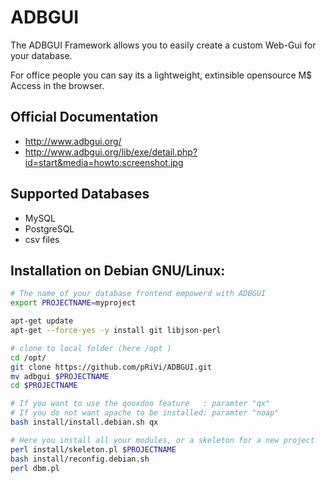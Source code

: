 # ADBGUI

The ADBGUI Framework allows you to easily create a custom Web-Gui for your database. 

For office people you can say its a lightweight, extinsible opensource  M$ Access in the browser.


## Official Documentation
* http://www.adbgui.org/    
* http://www.adbgui.org/lib/exe/detail.php?id=start&media=howto:screenshot.jpg

## Supported Databases
* MySQL
* PostgreSQL
* csv files


## Installation on Debian GNU/Linux:

```bash
# The name of your database frontend empowerd with ADBGUI
export PROJECTNAME=myproject

apt-get update
apt-get --force-yes -y install git libjson-perl

# clone to local folder (here /opt )
cd /opt/
git clone https://github.com/pRiVi/ADBGUI.git
mv adbgui $PROJECTNAME
cd $PROJECTNAME

# If you want to use the qooxdoo feature   : paramter "qx"
# If you do not want apache to be installed: paramter "noap"
bash install/install.debian.sh qx

# Here you install all your modules, or a skeleton for a new project
perl install/skeleton.pl $PROJECTNAME 
bash install/reconfig.debian.sh
perl dbm.pl
```
